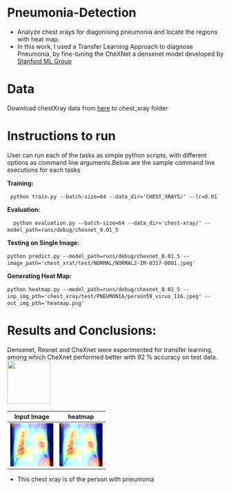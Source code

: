 # Pneumonia-Detection
* Analyze chest xrays for diagonising pneumonia and locate the regions with heat map.
* In this work, I used a Transfer Learning Approach to diagnose Pneumonia, by fine-tuning the CheXNet a densenet model developed by [Stanford ML Group](https://stanfordmlgroup.github.io/projects/chexnet/)

# Data 
Download chestXray data from [here](https://data.mendeley.com/datasets/rscbjbr9sj/2) to chest_xray folder

# Instructions to run
User can run each of the tasks as simple python scripts, with different options as command line arguments.Below are the sample command line executions for each tasks

 **Training:** 

     python train.py --batch-size=64 --data_dir='CHEST_XRAYS/' --lr=0.01

**Evaluation:** 

	  python evaluation.py --batch-size=64 --data_dir='chest-xray/' --model_path=runs/debug/chexnet_0.01_5

**Testing on Single Image:** 

    python predict.py --model_path=runs/debug/chexnet_0.01_5 --image_path='chest_xrat/test/NORMAL/NORMAL2-IM-0317-0001.jpeg'
 
 **Generating Heat Map:** 

    python heatmap.py --model_path=runs/debug/chexnet_0.01_5 --inp_img_pth='chest_xray/test/PNEUMONIA/person59_virus_116.jpeg' --out_img_pth='heatmap.png'

# Results and Conclusions:

Densenet, Resnet and CheXnet were experimented for transfer learning, among which CheXnet performed better with 92 % accuracy on test data.
<img src="https://your-image-url.type" width="100" height="100">

Input Image            |  heatmap          
:-------------------------:|:-------------------------:
 <img src="results/heatmap.png" width="100" height="100"> |  <img src="results/heatmap.png" width="100" height="100">
* This chest xray is of the person with pneumonia
